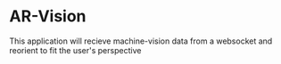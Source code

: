 # AR-Vision
This application will recieve machine-vision data from a websocket and reorient to fit the user's perspective

